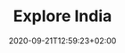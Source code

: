 ---
title: "Explore India"
draft: false
date: 2020-09-21T12:59:23+02:00
translationKey: "explore-india"
---